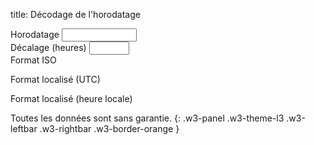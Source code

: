 title: Décodage de l'horodatage

<div class="w3-row-padding" style="padding-left: 0px;">
  <div class="w3-third">
    <label for="timestamp">Horodatage</label>
    <input class="w3-input w3-border w3-hover-theme w3-theme-l1" name="timestamp" id="timestamp" type="number" min="0" max="4294967295" onchange="genTs();">
  </div>
  <div class="w3-third">
    <label for="offset">Décalage (heures)</label>
    <input class="w3-input w3-border w3-hover-theme w3-theme-l1" name="offset" id="offset" type="number" min="-12" max="12" onchange="genTs();">
  </div>
</div>

<div class="w3-row-padding w3-margin-top" style="padding-left: 0px;">
  <div class="w3-third">
    <label for="ts-utc-iso">Format ISO</label>
    <pre style="margin-top: 0px !important;"><code id="ts-utc-iso" name="ts-utc-iso" onclick="copyToClipboard('ts-utc-iso');" style="cursor: copy;"></code></pre>
  </div>
  <div class="w3-third">
    <label for="ts-utc">Format localisé (UTC)</label>
    <pre style="margin-top: 0px !important;"><code id="ts-utc" name="ts-utc" onclick="copyToClipboard('ts-utc');" style="cursor: copy;"></code></pre>
  </div>
  <div class="w3-third">
    <label for="ts-local">Format localisé (heure locale)</label>
    <pre style="margin-top: 0px !important;"><code id="ts-local" name="ts-local" onclick="copyToClipboard('ts-local');" style="cursor: copy;"></code></pre>
  </div>
</div>

Toutes les données sont sans garantie.
{: .w3-panel .w3-theme-l3 .w3-leftbar .w3-rightbar .w3-border-orange }

<script>
genTs();

function getLang()
{
  if (navigator.languages != undefined) {
    return navigator.languages[0]; 
  } else {
    return navigator.language;
  }
}

function genTs() {
  let curtimestamp;
  let timestamp = document.getElementById('timestamp');
  let offset = document.getElementById('offset');
  let ts_utc_iso = document.getElementById('ts-utc-iso');
  let ts_utc = document.getElementById('ts-utc');
  let ts_local = document.getElementById('ts-local');
  
  if (offset.value < -12 || offset.value > 12 || isNaN(offset.value) || offset.value == '') {
    offset.value = 0;
  }
  if (timestamp.value < 0 || timestamp.value > 4294967295 || isNaN(timestamp.value) || timestamp.value == '') {
    timestamp.value = Math.floor(Date.now() / 1000);
  }
  curtimestamp = (parseInt(offset.value) * 3600) + parseInt(timestamp.value);
  
  ts_utc_iso.textContent = new Date(curtimestamp * 1000).toISOString()
  ts_utc.textContent = new Date(curtimestamp * 1000).toLocaleString(getLang(), {timeZone: "UTC"});
  ts_local.textContent = new Date(curtimestamp * 1000).toLocaleString(getLang());
}

function copyToClipboard(id) {
  let ip = document.getElementById(id);
  navigator.clipboard.writeText(ip.textContent);
}
</script>